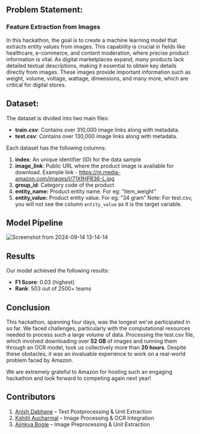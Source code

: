 ## Problem Statement: 
### Feature Extraction from Images

In this hackathon, the goal is to create a machine learning model that extracts entity values from images. This capability is crucial in fields like healthcare, e-commerce, and content moderation, where precise product information is vital. As digital marketplaces expand, many products lack detailed textual descriptions, making it essential to obtain key details directly from images. These images provide important information such as weight, volume, voltage, wattage, dimensions, and many more, which are critical for digital stores.

## Dataset: 
The dataset is divided into two main files:

- **train.csv**: Contains over 310,000 image links along with metadata.
- **test.csv**: Contains over 130,000 image links along with metadata.
  
Each dataset has the following columns:

1. **index:** An unique identifier (ID) for the data sample
2. **image_link**: Public URL where the product image is available for download. Example link - https://m.media-amazon.com/images/I/71XfHPR36-L.jpg
3. **group_id**: Category code of the product
4. **entity_name:** Product entity name. For eg: “item_weight” 
5. **entity_value:** Product entity value. For eg: “34 gram”
    Note: For test.csv, you will not see the column `entity_value` as it is the target variable.



## Model Pipeline
![Screenshot from 2024-09-14 13-14-14](https://github.com/user-attachments/assets/16ed9c0d-72ae-4bef-8b6b-11e5402ae018)

## Results

Our model achieved the following results:

- **F1 Score**: 0.03 (highest)
- **Rank**: 503 out of 2500+ teams

## Conclusion 
This hackathon, spanning four days, was the longest we’ve participated in so far. We faced challenges, particularly with the computational resources needed to process such a large volume of data. Processing the test.csv file, which involved downloading over **52 GB** of images and running them through an OCR model, took us collectively more than **20 hours**. Despite these obstacles, it was an invaluable experience to work on a real-world problem faced by Amazon. 

We are extremely grateful to Amazon for hosting such an engaging hackathon and look forward to competing again next year!


## Contributors

1. [Anish Dabhane](https://github.com/Spartan-71) – Text Postprocessing & Unit Extraction 
2. [Kshitij Aucharmal](https://github.com/kshitijhaucharmal) – Image Processing & OCR Integration
3. [Ajinkya Bogle](https://github.com/Ajinkya-25) – Image Preprocessing & Unit Extraction







